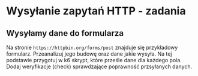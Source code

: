 # Wysyłanie zapytań HTTP - zadania

## Wysyłamy dane do formularza

Na stronie `https://httpbin.org/forms/post` znajduje się przykładowy formularz. Przeanalizuj jego budowę oraz dane jakie wysyła. Na tej podstawie przygotuj w k6 skrypt, które prześle dane dla każdego pola. Dodaj weryfikacje (check) sprawdzające poprawność przsyłanych danych.  

